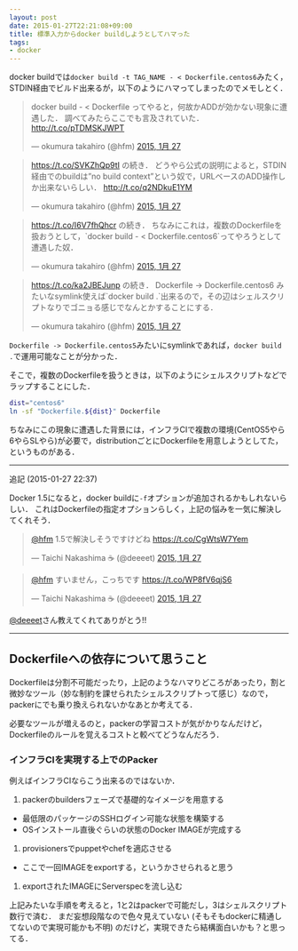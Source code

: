 ```yaml
---
layout: post
date: 2015-01-27T22:21:08+09:00
title: 標準入力からdocker buildしようとしてハマった
tags:
- docker
---
```

docker buildでは`docker build -t TAG_NAME - < Dockerfile.centos6`みたく，STDIN経由でビルド出来るが，以下のようにハマってしまったのでメモしとく．

<blockquote class="twitter-tweet" lang="ja"><p lang="ja" dir="ltr">docker build - &lt; Dockerfile&#10;ってやると，何故かADDが効かない現象に遭遇した．&#10;&#10;調べてみたらここでも言及されていた．&#10;<a href="http://t.co/pTDMSKJWPT">http://t.co/pTDMSKJWPT</a></p>&mdash; okumura takahiro (@hfm) <a href="https://twitter.com/hfm/status/560057505573646337">2015, 1月 27</a></blockquote>
<script async src="//platform.twitter.com/widgets.js" charset="utf-8"></script>

<blockquote class="twitter-tweet" lang="ja"><p lang="ja" dir="ltr"><a href="https://t.co/SVKZhQp9tI">https://t.co/SVKZhQp9tI</a> の続き．&#10;&#10;どうやら公式の説明によると，STDIN経由でのbuildは”no build context”という奴で，URLベースのADD操作しか出来ないらしい．&#10;<a href="http://t.co/q2NDkuE1YM">http://t.co/q2NDkuE1YM</a></p>&mdash; okumura takahiro (@hfm) <a href="https://twitter.com/hfm/status/560057600629145601">2015, 1月 27</a></blockquote>

<blockquote class="twitter-tweet" lang="ja"><p lang="ja" dir="ltr"><a href="https://t.co/I6V7fhQhcr">https://t.co/I6V7fhQhcr</a> の続き．&#10;&#10;ちなみにこれは，複数のDockerfileを扱おうとして，`docker build - &lt; Dockerfile.centos6`ってやろうとして遭遇した奴．</p>&mdash; okumura takahiro (@hfm) <a href="https://twitter.com/hfm/status/560057873598644224">2015, 1月 27</a></blockquote>

<blockquote class="twitter-tweet" lang="ja"><p lang="ja" dir="ltr"><a href="https://t.co/ka2JBEJunp">https://t.co/ka2JBEJunp</a> の続き．&#10;Dockerfile -&gt; Dockerfile.centos6 みたいなsymlink使えば`docker build .`出来るので，その辺はシェルスクリプトなりでゴニョる感じでなんとかすることにする．</p>&mdash; okumura takahiro (@hfm) <a href="https://twitter.com/hfm/status/560058182903410689">2015, 1月 27</a></blockquote>

`Dockerfile -> Dockerfile.centos5`みたいにsymlinkであれば，`docker build .`で運用可能なことが分かった．

そこで，複数のDockerfileを扱うときは，以下のようにシェルスクリプトなどでラップすることにした．

```sh
dist="centos6"
ln -sf "Dockerfile.${dist}" Dockerfile
```

ちなみにこの現象に遭遇した背景には，インフラCIで複数の環境(CentOS5やら6やらSLやら)が必要で，distributionごとにDockerfileを用意しようとしてた，というものがある．

---

追記 (2015-01-27 22:37)

Docker 1.5になると，docker buildに`-f`オプションが追加されるかもしれないらしい．
これはDockerfileの指定オプションらしく，上記の悩みを一気に解決してくれそう．

<blockquote class="twitter-tweet" lang="ja"><p lang="ja" dir="ltr"><a href="https://twitter.com/hfm">@hfm</a> 1.5で解決しそうですけどね <a href="https://t.co/CgWtsW7Yem">https://t.co/CgWtsW7Yem</a></p>&mdash; Taichi Nakashima ☕️ (@deeeet) <a href="https://twitter.com/deeeet/status/560067994059960321">2015, 1月 27</a></blockquote>

<blockquote class="twitter-tweet" data-conversation="none" lang="ja"><p lang="ja" dir="ltr"><a href="https://twitter.com/hfm">@hfm</a> すいません，こっちです <a href="https://t.co/WP8fV6qjS6">https://t.co/WP8fV6qjS6</a></p>&mdash; Taichi Nakashima ☕️ (@deeeet) <a href="https://twitter.com/deeeet/status/560068243784622081">2015, 1月 27</a></blockquote>

[@deeeet](https://twitter.com/deeeet)さん教えてくれてありがとう!!

---

## Dockerfileへの依存について思うこと

Dockerfileは分割不可能だったり，上記のようなハマりどころがあったり，割と微妙なツール（妙な制約を課せられたシェルスクリプトって感じ）なので，packerにでも乗り換えられないかなあとか考えてる．

必要なツールが増えるのと，packerの学習コストが気がかりなんだけど，Dockerfileのルールを覚えるコストと較べてどうなんだろう．

### インフラCIを実現する上でのPacker

例えばインフラCIならこう出来るのではないか．

1. packerのbuildersフェーズで基礎的なイメージを用意する
  - 最低限のパッケージのSSHログイン可能な状態を構築する
  - OSインストール直後ぐらいの状態のDocker IMAGEが完成する
1. provisionersでpuppetやchefを適応させる
  - ここで一回IMAGEをexportする，というかさせられると思う
1. exportされたIMAGEにServerspecを流し込む

上記みたいな手順を考えると，1と2はpackerで可能だし，3はシェルスクリプト数行で済む．
まだ妄想段階なので色々見えていない (そもそもdockerに精通してないので実現可能かも不明) のだけど，実現できたら結構面白いかも？と思ってる．
